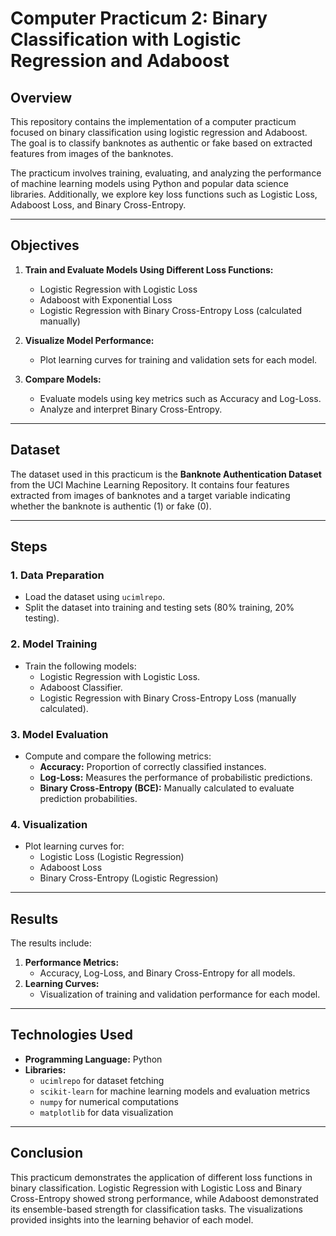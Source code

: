 # Computer Practicum 2: Binary Classification with Logistic Regression and Adaboost

## Overview

This repository contains the implementation of a computer practicum focused on binary classification using logistic regression and Adaboost. The goal is to classify banknotes as authentic or fake based on extracted features from images of the banknotes.

The practicum involves training, evaluating, and analyzing the performance of machine learning models using Python and popular data science libraries. Additionally, we explore key loss functions such as Logistic Loss, Adaboost Loss, and Binary Cross-Entropy.

---

## Objectives

1. **Train and Evaluate Models Using Different Loss Functions:**
   - Logistic Regression with Logistic Loss
   - Adaboost with Exponential Loss
   - Logistic Regression with Binary Cross-Entropy Loss (calculated manually)

2. **Visualize Model Performance:**
   - Plot learning curves for training and validation sets for each model.

3. **Compare Models:**
   - Evaluate models using key metrics such as Accuracy and Log-Loss.
   - Analyze and interpret Binary Cross-Entropy.

---

## Dataset

The dataset used in this practicum is the **Banknote Authentication Dataset** from the UCI Machine Learning Repository. It contains four features extracted from images of banknotes and a target variable indicating whether the banknote is authentic (1) or fake (0).

---

## Steps

### 1. Data Preparation
- Load the dataset using `ucimlrepo`.
- Split the dataset into training and testing sets (80% training, 20% testing).

### 2. Model Training
- Train the following models:
  - Logistic Regression with Logistic Loss.
  - Adaboost Classifier.
  - Logistic Regression with Binary Cross-Entropy Loss (manually calculated).

### 3. Model Evaluation
- Compute and compare the following metrics:
  - **Accuracy:** Proportion of correctly classified instances.
  - **Log-Loss:** Measures the performance of probabilistic predictions.
  - **Binary Cross-Entropy (BCE):** Manually calculated to evaluate prediction probabilities.

### 4. Visualization
- Plot learning curves for:
  - Logistic Loss (Logistic Regression)
  - Adaboost Loss
  - Binary Cross-Entropy (Logistic Regression)

---

## Results

The results include:
1. **Performance Metrics:**
   - Accuracy, Log-Loss, and Binary Cross-Entropy for all models.
2. **Learning Curves:**
   - Visualization of training and validation performance for each model.

---

## Technologies Used

- **Programming Language:** Python
- **Libraries:**
  - `ucimlrepo` for dataset fetching
  - `scikit-learn` for machine learning models and evaluation metrics
  - `numpy` for numerical computations
  - `matplotlib` for data visualization

---

## Conclusion

This practicum demonstrates the application of different loss functions in binary classification. Logistic Regression with Logistic Loss and Binary Cross-Entropy showed strong performance, while Adaboost demonstrated its ensemble-based strength for classification tasks. The visualizations provided insights into the learning behavior of each model.
